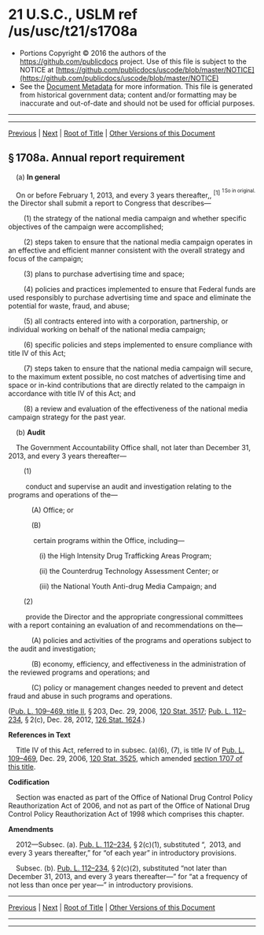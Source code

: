 ---
---

# 21 U.S.C., USLM ref /us/usc/t21/s1708a

* Portions Copyright © 2016 the authors of the https://github.com/publicdocs project.
  Use of this file is subject to the NOTICE at [https://github.com/publicdocs/uscode/blob/master/NOTICE](https://github.com/publicdocs/uscode/blob/master/NOTICE)
* See the [Document Metadata](././../../../..//README.md) for more information.
  This file is generated from historical government data; content and/or formatting may be inaccurate and out-of-date and should not be used for official purposes.

----------
----------

[Previous](./../../../..//us/usc/t21/ch22/m__us_usc_t21_s1708.md) | [Next](./../../../..//us/usc/t21/ch22/m__us_usc_t21_s1709.md) | [Root of Title](./../../../../) | [Other Versions of this Document](https://publicdocs.github.io/go/links?ns=uslm&ref=%2Fus%2Fusc%2Ft21%2Fs1708a)

## § 1708a. Annual report requirement

    (a) __In general__ 

    On or before February 1, 2013, and every 3 years thereafter,, <sup>\[1\]</sup>  <sup><sup> 1 So in original. </sup></sup>  the Director shall submit a report to Congress that describes—

        (1) the strategy of the national media campaign and whether specific objectives of the campaign were accomplished;

        (2) steps taken to ensure that the national media campaign operates in an effective and efficient manner consistent with the overall strategy and focus of the campaign;

        (3) plans to purchase advertising time and space;

        (4) policies and practices implemented to ensure that Federal funds are used responsibly to purchase advertising time and space and eliminate the potential for waste, fraud, and abuse;

        (5) all contracts entered into with a corporation, partnership, or individual working on behalf of the national media campaign;

        (6) specific policies and steps implemented to ensure compliance with title IV of this Act;

        (7) steps taken to ensure that the national media campaign will secure, to the maximum extent possible, no cost matches of advertising time and space or in-kind contributions that are directly related to the campaign in accordance with title IV of this Act; and

        (8) a review and evaluation of the effectiveness of the national media campaign strategy for the past year.

    (b) __Audit__ 

    The Government Accountability Office shall, not later than December 31, 2013, and every 3 years thereafter—

        (1)

         conduct and supervise an audit and investigation relating to the programs and operations of the—

            (A) Office; or

            (B)

             certain programs within the Office, including—

                (i) the High Intensity Drug Trafficking Areas Program;

                (ii) the Counterdrug Technology Assessment Center; or

                (iii) the National Youth Anti-drug Media Campaign; and

        (2)

         provide the Director and the appropriate congressional committees with a report containing an evaluation of and recommendations on the—

            (A) policies and activities of the programs and operations subject to the audit and investigation;

            (B) economy, efficiency, and effectiveness in the administration of the reviewed programs and operations; and

            (C) policy or management changes needed to prevent and detect fraud and abuse in such programs and operations.

([Pub. L. 109–469, title II][/us/pl/109/469/tII], § 203, Dec. 29, 2006, [120 Stat. 3517][/us/stat/120/3517]; [Pub. L. 112–234][/us/pl/112/234], § 2(c), Dec. 28, 2012, [126 Stat. 1624][/us/stat/126/1624].)

 __References in Text__ 

    Title IV of this Act, referred to in subsec. (a)(6), (7), is title IV of [Pub. L. 109–469][/us/pl/109/469], Dec. 29, 2006, [120 Stat. 3525][/us/stat/120/3525], which amended [section 1707 of this title][/us/usc/t21/s1707].

 __Codification__ 

    Section was enacted as part of the Office of National Drug Control Policy Reauthorization Act of 2006, and not as part of the Office of National Drug Control Policy Reauthorization Act of 1998 which comprises this chapter.

 __Amendments__ 

    2012—Subsec. (a). [Pub. L. 112–234][/us/pl/112/234], § 2(c)(1), substituted “, 2013, and every 3 years thereafter,” for “of each year” in introductory provisions.

    Subsec. (b). [Pub. L. 112–234][/us/pl/112/234], § 2(c)(2), substituted “not later than December 31, 2013, and every 3 years thereafter—” for “at a frequency of not less than once per year—” in introductory provisions.

----------

[Previous](./../../../..//us/usc/t21/ch22/m__us_usc_t21_s1708.md) | [Next](./../../../..//us/usc/t21/ch22/m__us_usc_t21_s1709.md) | [Root of Title](./../../../../) | [Other Versions of this Document](https://publicdocs.github.io/go/links?ns=uslm&ref=%2Fus%2Fusc%2Ft21%2Fs1708a)

----------
----------

[/us/pl/109/469/tII]: https://publicdocs.github.io/go/links?ns=uslm&ref=%2Fus%2Fpl%2F109%2F469%2FtII
[/us/stat/120/3517]: https://publicdocs.github.io/go/links?ns=uslm&ref=%2Fus%2Fstat%2F120%2F3517
[/us/pl/112/234]: https://publicdocs.github.io/go/links?ns=uslm&ref=%2Fus%2Fpl%2F112%2F234
[/us/stat/126/1624]: https://publicdocs.github.io/go/links?ns=uslm&ref=%2Fus%2Fstat%2F126%2F1624
[/us/pl/109/469]: https://publicdocs.github.io/go/links?ns=uslm&ref=%2Fus%2Fpl%2F109%2F469
[/us/stat/120/3525]: https://publicdocs.github.io/go/links?ns=uslm&ref=%2Fus%2Fstat%2F120%2F3525
[/us/usc/t21/s1707]: https://publicdocs.github.io/go/links?ns=uslm&ref=%2Fus%2Fusc%2Ft21%2Fs1707
[/us/pl/112/234]: https://publicdocs.github.io/go/links?ns=uslm&ref=%2Fus%2Fpl%2F112%2F234
[/us/pl/112/234]: https://publicdocs.github.io/go/links?ns=uslm&ref=%2Fus%2Fpl%2F112%2F234


